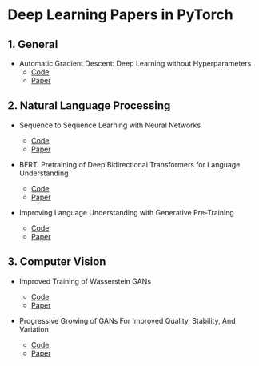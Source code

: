# Deep Learning Papers in PyTorch

## 1. General
- Automatic Gradient Descent: Deep Learning without Hyperparameters
    - [Code](https://github.com/auhide/agd/tree/main)
    - [Paper](https://arxiv.org/pdf/2304.05187.pdf)

## 2. Natural Language Processing
- Sequence to Sequence Learning with Neural Networks
    - [Code](https://github.com/auhide/dl-papers/blob/main/notebooks/1.%20Sequence%20to%20Sequence%20Learning%20with%20Neural%20Networks.ipynb)
    - [Paper](https://arxiv.org/pdf/1409.3215v3.pdf)

- BERT: Pretraining of Deep Bidirectional Transformers for Language Understanding
    - [Code](https://github.com/auhide/dl-papers/blob/main/notebooks/2.%20BERT%2C%20Pre-training%20of%20Deep%20Bidirectional%20Transformers%20for%20%20Language%20Understanding.ipynb)
    - [Paper](https://arxiv.org/abs/1810.04805)

- Improving Language Understanding with Generative Pre-Training
    - [Code](https://github.com/auhide/dl-papers/blob/main/notebooks/3.%20Improving_Language_Understanding_with_GPT.ipynb)
    - [Paper](https://cdn.openai.com/research-covers/language-unsupervised/language_understanding_paper.pdf)

## 3. Computer Vision
- Improved Training of Wasserstein GANs
    - [Code](https://www.kaggle.com/code/auhide/wgan-astronomical-images)
    - [Paper](https://arxiv.org/pdf/1704.00028v3.pdf)

- Progressive Growing of GANs For Improved Quality, Stability, And Variation
    - [Code](https://www.kaggle.com/code/auhide/progan-for-astronomical-images)
    - [Paper](https://arxiv.org/pdf/1710.10196.pdf)
